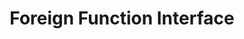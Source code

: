 ---
title: Foreign Function Interface
url: http://www.haskell.org/onlinereport/haskell2010/haskellch8.html
authors:
- Haskell 2010 Language Report
type: article
tags:
- FFI
doHaskell-type: extended example
dohaskell-year: 2010
---